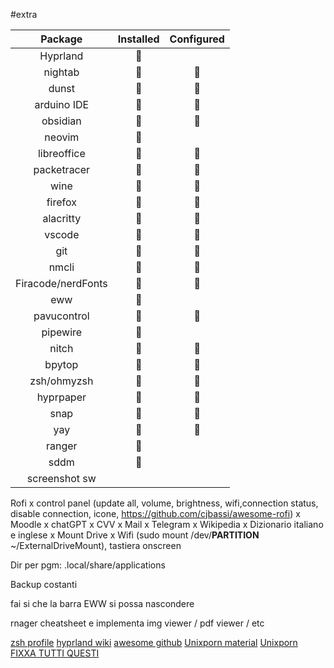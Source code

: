 #extra 

|      Package       | Installed | Configured |
|:------------------:|:---------:|:----------:|
|      Hyprland      |          |            |
|      nightab       |          |           |
|       dunst        |          |           |
|    arduino IDE     |          |           |
|      obsidian      |          |           |
|       neovim       |          |            |
|    libreoffice     |          |           |
|    packetracer     |          |           |
|        wine        |          |           |
|      firefox       |          |           |
|     alacritty      |          |           |
|       vscode       |          |           |
|        git         |          |           |
|       nmcli        |          |           |
| Firacode/nerdFonts |          |           |
|        eww         |          |            |
|    pavucontrol     |          |           |
|      pipewire      |          |            |
|       nitch        |          |           |
|       bpytop       |          |           |
|    zsh/ohmyzsh     |          |           |
|     hyprpaper      |          |           |
|        snap        |          |           |
|        yay         |          |           |
|       ranger       |          |            |
|        sddm        |          |            |
|   screenshot sw    |           |            | 

Rofi x control panel (update all, volume, brightness, wifi,connection status, disable connection, icone, https://github.com/cjbassi/awesome-rofi) x Moodle x chatGPT x CVV x Mail x Telegram x Wikipedia x Dizionario italiano e inglese x Mount Drive x Wifi (sudo mount /dev/****PARTITION**** ~/ExternalDriveMount), tastiera onscreen

Dir per pgm: .local/share/applications

Backup costanti

fai si che la barra EWW si possa nascondere

rnager cheatsheet e implementa img viewer / pdf viewer / etc 

[zsh profile](https://www.reddit.com/r/zsh/comments/fjcd35/theres_no_zprofile_file_in_my_home_directory_in/)
[hyprland wiki](https://wiki.hyprland.org/)
[awesome github](https://github.com/topics/awesome)
[Unixporn material](https://www.reddit.com/r/unixporn/?f=flair_name%3A%22Material%22)
[Unixporn](https://www.reddit.com/r/unixporn/)
[FIXXA TUTTI QUESTI](https://wiki.hyprland.org/FAQ/)